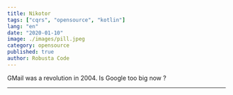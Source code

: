 ```yaml
---
title: Nikotor
tags: ["cqrs", "opensource", "kotlin"]
lang: "en"
date: "2020-01-10"
image: ./images/pill.jpeg
category: opensource
published: true
author: Robusta Code
---
```


GMail was a revolution in 2004. Is Google too big now ?

---

